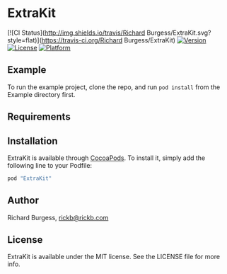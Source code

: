 # ExtraKit

[![CI Status](http://img.shields.io/travis/Richard Burgess/ExtraKit.svg?style=flat)](https://travis-ci.org/Richard Burgess/ExtraKit)
[![Version](https://img.shields.io/cocoapods/v/ExtraKit.svg?style=flat)](http://cocoapods.org/pods/ExtraKit)
[![License](https://img.shields.io/cocoapods/l/ExtraKit.svg?style=flat)](http://cocoapods.org/pods/ExtraKit)
[![Platform](https://img.shields.io/cocoapods/p/ExtraKit.svg?style=flat)](http://cocoapods.org/pods/ExtraKit)

## Example

To run the example project, clone the repo, and run `pod install` from the Example directory first.

## Requirements

## Installation

ExtraKit is available through [CocoaPods](http://cocoapods.org). To install
it, simply add the following line to your Podfile:

```ruby
pod "ExtraKit"
```

## Author

Richard Burgess, rickb@rickb.com

## License

ExtraKit is available under the MIT license. See the LICENSE file for more info.
